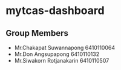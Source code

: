 # mytcas-dashboard

## Group Members

- Mr.Chakapat Suwannapong   6410110064
- Mr.Don Angsupapong        6410110132
- Mr.Siwakorn Rotjanakarin  6410110507
